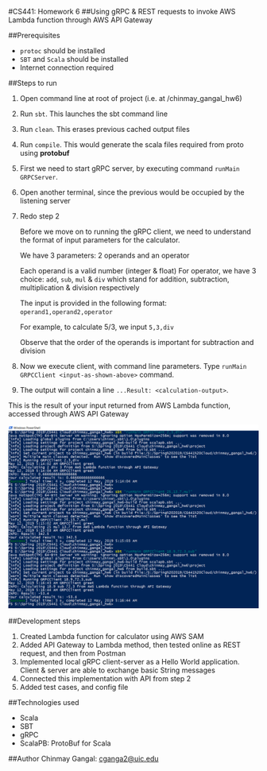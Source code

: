 #CS441: Homework 6
##Using gRPC & REST requests to invoke AWS Lambda function through AWS API Gateway

##Prerequisites
* `protoc` should be installed
* `SBT` and `Scala` should be installed
* Internet connection required

##Steps to run

1. Open command line at root of project (i.e. at /chinmay_gangal_hw6)
2. Run `sbt`. This launches the sbt command line
3. Run `clean`. This erases previous cached output files
4. Run `compile`. This would generate the scala files required from proto using **protobuf**
5. First we need to start gRPC server, by executing command `runMain GRPCServer`.
6. Open another terminal, since the previous would be occupied by the listening server
7. Redo step 2

	
	Before we move on to running the gRPC client, we need to understand the format of input parameters for the calculator.
	
	We have 3 parameters: 2 operands and an operator
	
	Each operand is a valid number (integer & float)
	For operator, we have 3 choice: `add`, `sub`, `mul` & `div` which stand for addition, subtraction, multiplication & division respectively
	
	The input is provided in the following format: `operand1,operand2,operator`
	
	For example, to calculate 5/3, we input `5,3,div`

	Observe that the order of the operands is important for subtraction and division

8. Now we execute client, with command line parameters. Type `runMain GRPCClient <input-as-shown-above>` command.
9. The output will contain a line `...Result: <calculation-output>`. 

This is the result of your input returned from AWS Lambda function, accessed through AWS API Gateway

![](./screenshots/client_run.png)

##Development steps
1. Created Lambda function for calculator using AWS SAM
2. Added API Gateway to Lambda method, then tested online as REST request, and then from Postman
3. Implemented local gRPC client-server as a Hello World application. Client & server are able to exchange basic String messages
4. Connected this implementation with API from step 2
5. Added test cases, and config file

##Technologies used
- Scala
- SBT
- gRPC
- ScalaPB: ProtoBuf for Scala

##Author
Chinmay Gangal: cganga2@uic.edu